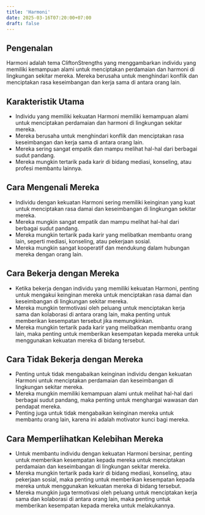 ```yaml
---
title: 'Harmoni'
date: 2025-03-16T07:20:00+07:00
draft: false
---
```


## Pengenalan

Harmoni adalah tema CliftonStrengths yang menggambarkan individu yang memiliki kemampuan alami untuk menciptakan perdamaian dan harmoni di lingkungan sekitar mereka. Mereka berusaha untuk menghindari konflik dan menciptakan rasa keseimbangan dan kerja sama di antara orang lain.

## Karakteristik Utama

- Individu yang memiliki kekuatan Harmoni memiliki kemampuan alami untuk menciptakan perdamaian dan harmoni di lingkungan sekitar mereka.
- Mereka berusaha untuk menghindari konflik dan menciptakan rasa keseimbangan dan kerja sama di antara orang lain.
- Mereka sering sangat empatik dan mampu melihat hal-hal dari berbagai sudut pandang.
- Mereka mungkin tertarik pada karir di bidang mediasi, konseling, atau profesi membantu lainnya.

## Cara Mengenali Mereka

- Individu dengan kekuatan Harmoni sering memiliki keinginan yang kuat untuk menciptakan rasa damai dan keseimbangan di lingkungan sekitar mereka.
- Mereka mungkin sangat empatik dan mampu melihat hal-hal dari berbagai sudut pandang.
- Mereka mungkin tertarik pada karir yang melibatkan membantu orang lain, seperti mediasi, konseling, atau pekerjaan sosial.
- Mereka mungkin sangat kooperatif dan mendukung dalam hubungan mereka dengan orang lain.

## Cara Bekerja dengan Mereka

- Ketika bekerja dengan individu yang memiliki kekuatan Harmoni, penting untuk mengakui keinginan mereka untuk menciptakan rasa damai dan keseimbangan di lingkungan sekitar mereka.
- Mereka mungkin termotivasi oleh peluang untuk menciptakan kerja sama dan kolaborasi di antara orang lain, maka penting untuk memberikan kesempatan tersebut jika memungkinkan.
- Mereka mungkin tertarik pada karir yang melibatkan membantu orang lain, maka penting untuk memberikan kesempatan kepada mereka untuk menggunakan kekuatan mereka di bidang tersebut.

## Cara Tidak Bekerja dengan Mereka

- Penting untuk tidak mengabaikan keinginan individu dengan kekuatan Harmoni untuk menciptakan perdamaian dan keseimbangan di lingkungan sekitar mereka.
- Mereka mungkin memiliki kemampuan alami untuk melihat hal-hal dari berbagai sudut pandang, maka penting untuk menghargai wawasan dan pendapat mereka.
- Penting juga untuk tidak mengabaikan keinginan mereka untuk membantu orang lain, karena ini adalah motivator kunci bagi mereka.

## Cara Memperlihatkan Kelebihan Mereka

- Untuk membantu individu dengan kekuatan Harmoni bersinar, penting untuk memberikan kesempatan kepada mereka untuk menciptakan perdamaian dan keseimbangan di lingkungan sekitar mereka.
- Mereka mungkin tertarik pada karir di bidang mediasi, konseling, atau pekerjaan sosial, maka penting untuk memberikan kesempatan kepada mereka untuk menggunakan kekuatan mereka di bidang tersebut.
- Mereka mungkin juga termotivasi oleh peluang untuk menciptakan kerja sama dan kolaborasi di antara orang lain, maka penting untuk memberikan kesempatan kepada mereka untuk melakukannya.
